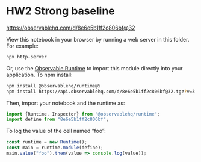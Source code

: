 # HW2 Strong baseline

https://observablehq.com/d/8e6e5b1ff2c806bf@32

View this notebook in your browser by running a web server in this folder. For
example:

~~~sh
npx http-server
~~~

Or, use the [Observable Runtime](https://github.com/observablehq/runtime) to
import this module directly into your application. To npm install:

~~~sh
npm install @observablehq/runtime@5
npm install https://api.observablehq.com/d/8e6e5b1ff2c806bf@32.tgz?v=3
~~~

Then, import your notebook and the runtime as:

~~~js
import {Runtime, Inspector} from "@observablehq/runtime";
import define from "8e6e5b1ff2c806bf";
~~~

To log the value of the cell named “foo”:

~~~js
const runtime = new Runtime();
const main = runtime.module(define);
main.value("foo").then(value => console.log(value));
~~~
